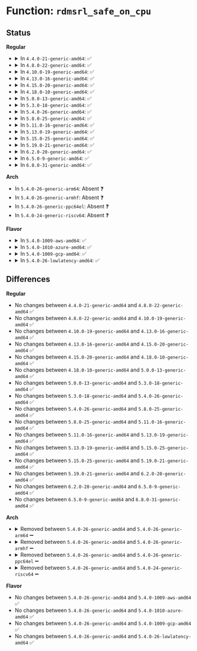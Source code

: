 # Function: <code>rdmsrl_safe_on_cpu</code>

## Status
<b>Regular</b>
<ul>
<li>
<details>
<summary>In <code>4.4.0-21-generic-amd64</code>: ✅</summary>

```c
int rdmsrl_safe_on_cpu(unsigned int cpu, u32 msr_no, u64 * q)
```

```json
{
  "name": "rdmsrl_safe_on_cpu",
  "collision_type": "Unique Global",
  "inline_type": "No",
  "funcs": [
    {
      "addr": 18446744071583151952,
      "name": "rdmsrl_safe_on_cpu",
      "external": true,
      "loc": "arch/x86/lib/msr-smp.c:209",
      "file": "arch/x86/lib/msr-smp.c",
      "inline": "seen, unknown",
      "caller_inline": [],
      "caller_func": []
    }
  ],
  "symbols": [
    {
      "addr": 18446744071583151952,
      "name": "rdmsrl_safe_on_cpu",
      "section": ".text",
      "bind": "STB_GLOBAL",
      "size": 128
    }
  ]
}
```
</details>
</li>
<li>
<details>
<summary>In <code>4.8.0-22-generic-amd64</code>: ✅</summary>

```c
int rdmsrl_safe_on_cpu(unsigned int cpu, u32 msr_no, u64 * q)
```

```json
{
  "name": "rdmsrl_safe_on_cpu",
  "collision_type": "Unique Global",
  "inline_type": "No",
  "funcs": [
    {
      "addr": 18446744071583447312,
      "name": "rdmsrl_safe_on_cpu",
      "external": true,
      "loc": "arch/x86/lib/msr-smp.c:209",
      "file": "arch/x86/lib/msr-smp.c",
      "inline": "seen, unknown",
      "caller_inline": [],
      "caller_func": []
    }
  ],
  "symbols": [
    {
      "addr": 18446744071583447312,
      "name": "rdmsrl_safe_on_cpu",
      "section": ".text",
      "bind": "STB_GLOBAL",
      "size": 128
    }
  ]
}
```
</details>
</li>
<li>
<details>
<summary>In <code>4.10.0-19-generic-amd64</code>: ✅</summary>

```c
int rdmsrl_safe_on_cpu(unsigned int cpu, u32 msr_no, u64 * q)
```

```json
{
  "name": "rdmsrl_safe_on_cpu",
  "collision_type": "Unique Global",
  "inline_type": "No",
  "funcs": [
    {
      "addr": 18446744071583574960,
      "name": "rdmsrl_safe_on_cpu",
      "external": true,
      "loc": "arch/x86/lib/msr-smp.c:209",
      "file": "arch/x86/lib/msr-smp.c",
      "inline": "seen, unknown",
      "caller_inline": [],
      "caller_func": [
        "arch/x86/kernel/acpi/cppc_msr.c:cpc_write_ffh",
        "arch/x86/kernel/acpi/cppc_msr.c:cpc_read_ffh"
      ]
    }
  ],
  "symbols": [
    {
      "addr": 18446744071583574960,
      "name": "rdmsrl_safe_on_cpu",
      "section": ".text",
      "bind": "STB_GLOBAL",
      "size": 128
    }
  ]
}
```
</details>
</li>
<li>
<details>
<summary>In <code>4.13.0-16-generic-amd64</code>: ✅</summary>

```c
int rdmsrl_safe_on_cpu(unsigned int cpu, u32 msr_no, u64 * q)
```

```json
{
  "name": "rdmsrl_safe_on_cpu",
  "collision_type": "Unique Global",
  "inline_type": "No",
  "funcs": [
    {
      "addr": 18446744071583613888,
      "name": "rdmsrl_safe_on_cpu",
      "external": true,
      "loc": "arch/x86/lib/msr-smp.c:209",
      "file": "arch/x86/lib/msr-smp.c",
      "inline": "seen, unknown",
      "caller_inline": [],
      "caller_func": [
        "arch/x86/kernel/acpi/cppc_msr.c:cpc_write_ffh",
        "arch/x86/kernel/acpi/cppc_msr.c:cpc_read_ffh"
      ]
    }
  ],
  "symbols": [
    {
      "addr": 18446744071583613888,
      "name": "rdmsrl_safe_on_cpu",
      "section": ".text",
      "bind": "STB_GLOBAL",
      "size": 128
    }
  ]
}
```
</details>
</li>
<li>
<details>
<summary>In <code>4.15.0-20-generic-amd64</code>: ✅</summary>

```c
int rdmsrl_safe_on_cpu(unsigned int cpu, u32 msr_no, u64 * q)
```

```json
{
  "name": "rdmsrl_safe_on_cpu",
  "collision_type": "Unique Global",
  "inline_type": "No",
  "funcs": [
    {
      "addr": 18446744071583859888,
      "name": "rdmsrl_safe_on_cpu",
      "external": true,
      "loc": "arch/x86/lib/msr-smp.c:210",
      "file": "arch/x86/lib/msr-smp.c",
      "inline": "seen, unknown",
      "caller_inline": [],
      "caller_func": [
        "arch/x86/kernel/acpi/cppc_msr.c:cpc_write_ffh",
        "arch/x86/kernel/acpi/cppc_msr.c:cpc_read_ffh"
      ]
    }
  ],
  "symbols": [
    {
      "addr": 18446744071583859888,
      "name": "rdmsrl_safe_on_cpu",
      "section": ".text",
      "bind": "STB_GLOBAL",
      "size": 128
    }
  ]
}
```
</details>
</li>
<li>
<details>
<summary>In <code>4.18.0-10-generic-amd64</code>: ✅</summary>

```c
int rdmsrl_safe_on_cpu(unsigned int cpu, u32 msr_no, u64 * q)
```

```json
{
  "name": "rdmsrl_safe_on_cpu",
  "collision_type": "Unique Global",
  "inline_type": "No",
  "funcs": [
    {
      "addr": 18446744071584060752,
      "name": "rdmsrl_safe_on_cpu",
      "external": true,
      "loc": "arch/x86/lib/msr-smp.c:226",
      "file": "arch/x86/lib/msr-smp.c",
      "inline": "seen, unknown",
      "caller_inline": [],
      "caller_func": [
        "arch/x86/events/intel/pt.c:pt_init",
        "arch/x86/kernel/acpi/cppc_msr.c:cpc_write_ffh",
        "arch/x86/kernel/acpi/cppc_msr.c:cpc_read_ffh"
      ]
    }
  ],
  "symbols": [
    {
      "addr": 18446744071584060752,
      "name": "rdmsrl_safe_on_cpu",
      "section": ".text",
      "bind": "STB_GLOBAL",
      "size": 88
    }
  ]
}
```
</details>
</li>
<li>
<details>
<summary>In <code>5.0.0-13-generic-amd64</code>: ✅</summary>

```c
int rdmsrl_safe_on_cpu(unsigned int cpu, u32 msr_no, u64 * q)
```

```json
{
  "name": "rdmsrl_safe_on_cpu",
  "collision_type": "Unique Global",
  "inline_type": "No",
  "funcs": [
    {
      "addr": 18446744071584144880,
      "name": "rdmsrl_safe_on_cpu",
      "external": true,
      "loc": "arch/x86/lib/msr-smp.c:226",
      "file": "arch/x86/lib/msr-smp.c",
      "inline": "seen, unknown",
      "caller_inline": [],
      "caller_func": [
        "arch/x86/events/intel/pt.c:pt_init",
        "arch/x86/kernel/acpi/cppc_msr.c:cpc_write_ffh",
        "arch/x86/kernel/acpi/cppc_msr.c:cpc_read_ffh"
      ]
    }
  ],
  "symbols": [
    {
      "addr": 18446744071584144880,
      "name": "rdmsrl_safe_on_cpu",
      "section": ".text",
      "bind": "STB_GLOBAL",
      "size": 88
    }
  ]
}
```
</details>
</li>
<li>
<details>
<summary>In <code>5.3.0-18-generic-amd64</code>: ✅</summary>

```c
int rdmsrl_safe_on_cpu(unsigned int cpu, u32 msr_no, u64 * q)
```

```json
{
  "name": "rdmsrl_safe_on_cpu",
  "collision_type": "Unique Global",
  "inline_type": "No",
  "funcs": [
    {
      "addr": 18446744071584334944,
      "name": "rdmsrl_safe_on_cpu",
      "external": true,
      "loc": "arch/x86/lib/msr-smp.c:226",
      "file": "arch/x86/lib/msr-smp.c",
      "inline": "seen, unknown",
      "caller_inline": [],
      "caller_func": [
        "arch/x86/events/intel/pt.c:pt_init",
        "arch/x86/kernel/acpi/cppc_msr.c:cpc_write_ffh",
        "arch/x86/kernel/acpi/cppc_msr.c:cpc_read_ffh"
      ]
    }
  ],
  "symbols": [
    {
      "addr": 18446744071584334944,
      "name": "rdmsrl_safe_on_cpu",
      "section": ".text",
      "bind": "STB_GLOBAL",
      "size": 88
    }
  ]
}
```
</details>
</li>
<li>
<details>
<summary>In <code>5.4.0-26-generic-amd64</code>: ✅</summary>

```c
int rdmsrl_safe_on_cpu(unsigned int cpu, u32 msr_no, u64 * q)
```

```json
{
  "name": "rdmsrl_safe_on_cpu",
  "collision_type": "Unique Global",
  "inline_type": "No",
  "funcs": [
    {
      "addr": 18446744071584469616,
      "name": "rdmsrl_safe_on_cpu",
      "external": true,
      "loc": "arch/x86/lib/msr-smp.c:226",
      "file": "arch/x86/lib/msr-smp.c",
      "inline": "seen, unknown",
      "caller_inline": [],
      "caller_func": [
        "arch/x86/events/intel/pt.c:pt_init",
        "arch/x86/kernel/acpi/cppc_msr.c:cpc_write_ffh",
        "arch/x86/kernel/acpi/cppc_msr.c:cpc_read_ffh"
      ]
    }
  ],
  "symbols": [
    {
      "addr": 18446744071584469616,
      "name": "rdmsrl_safe_on_cpu",
      "section": ".text",
      "bind": "STB_GLOBAL",
      "size": 88
    }
  ]
}
```
</details>
</li>
<li>
<details>
<summary>In <code>5.8.0-25-generic-amd64</code>: ✅</summary>

```c
int rdmsrl_safe_on_cpu(unsigned int cpu, u32 msr_no, u64 * q)
```

```json
{
  "name": "rdmsrl_safe_on_cpu",
  "collision_type": "Unique Global",
  "inline_type": "No",
  "funcs": [
    {
      "addr": 18446744071585033296,
      "name": "rdmsrl_safe_on_cpu",
      "external": true,
      "loc": "arch/x86/lib/msr-smp.c:226",
      "file": "arch/x86/lib/msr-smp.c",
      "inline": "seen, unknown",
      "caller_inline": [],
      "caller_func": [
        "arch/x86/events/intel/pt.c:pt_init",
        "arch/x86/kernel/acpi/cppc_msr.c:cpc_write_ffh",
        "arch/x86/kernel/acpi/cppc_msr.c:cpc_read_ffh"
      ]
    }
  ],
  "symbols": [
    {
      "addr": 18446744071585033296,
      "name": "rdmsrl_safe_on_cpu",
      "section": ".text",
      "bind": "STB_GLOBAL",
      "size": 93
    }
  ]
}
```
</details>
</li>
<li>
<details>
<summary>In <code>5.11.0-16-generic-amd64</code>: ✅</summary>

```c
int rdmsrl_safe_on_cpu(unsigned int cpu, u32 msr_no, u64 * q)
```

```json
{
  "name": "rdmsrl_safe_on_cpu",
  "collision_type": "Unique Global",
  "inline_type": "No",
  "funcs": [
    {
      "addr": 18446744071585185184,
      "name": "rdmsrl_safe_on_cpu",
      "external": true,
      "loc": "arch/x86/lib/msr-smp.c:225",
      "file": "arch/x86/lib/msr-smp.c",
      "inline": "seen, unknown",
      "caller_inline": [],
      "caller_func": [
        "arch/x86/events/intel/pt.c:pt_init",
        "arch/x86/kernel/acpi/cppc_msr.c:cpc_write_ffh",
        "arch/x86/kernel/acpi/cppc_msr.c:cpc_read_ffh"
      ]
    }
  ],
  "symbols": [
    {
      "addr": 18446744071585185184,
      "name": "rdmsrl_safe_on_cpu",
      "section": ".text",
      "bind": "STB_GLOBAL",
      "size": 93
    }
  ]
}
```
</details>
</li>
<li>
<details>
<summary>In <code>5.13.0-19-generic-amd64</code>: ✅</summary>

```c
int rdmsrl_safe_on_cpu(unsigned int cpu, u32 msr_no, u64 * q)
```

```json
{
  "name": "rdmsrl_safe_on_cpu",
  "collision_type": "Unique Global",
  "inline_type": "No",
  "funcs": [
    {
      "addr": 18446744071585067136,
      "name": "rdmsrl_safe_on_cpu",
      "external": true,
      "loc": "arch/x86/lib/msr-smp.c:225",
      "file": "arch/x86/lib/msr-smp.c",
      "inline": "seen, unknown",
      "caller_inline": [],
      "caller_func": [
        "arch/x86/events/intel/pt.c:pt_init",
        "arch/x86/kernel/acpi/cppc_msr.c:cpc_write_ffh",
        "arch/x86/kernel/acpi/cppc_msr.c:cpc_read_ffh"
      ]
    }
  ],
  "symbols": [
    {
      "addr": 18446744071585067136,
      "name": "rdmsrl_safe_on_cpu",
      "section": ".text",
      "bind": "STB_GLOBAL",
      "size": 87
    }
  ]
}
```
</details>
</li>
<li>
<details>
<summary>In <code>5.15.0-25-generic-amd64</code>: ✅</summary>

```c
int rdmsrl_safe_on_cpu(unsigned int cpu, u32 msr_no, u64 * q)
```

```json
{
  "name": "rdmsrl_safe_on_cpu",
  "collision_type": "Unique Global",
  "inline_type": "No",
  "funcs": [
    {
      "addr": 18446744071585513872,
      "name": "rdmsrl_safe_on_cpu",
      "external": true,
      "loc": "arch/x86/lib/msr-smp.c:225",
      "file": "arch/x86/lib/msr-smp.c",
      "inline": "seen, unknown",
      "caller_inline": [],
      "caller_func": [
        "arch/x86/events/intel/pt.c:pt_init",
        "arch/x86/kernel/acpi/cppc_msr.c:cpc_write_ffh",
        "arch/x86/kernel/acpi/cppc_msr.c:cpc_read_ffh"
      ]
    }
  ],
  "symbols": [
    {
      "addr": 18446744071585513872,
      "name": "rdmsrl_safe_on_cpu",
      "section": ".text",
      "bind": "STB_GLOBAL",
      "size": 87
    }
  ]
}
```
</details>
</li>
<li>
<details>
<summary>In <code>5.19.0-21-generic-amd64</code>: ✅</summary>

```c
int rdmsrl_safe_on_cpu(unsigned int cpu, u32 msr_no, u64 * q)
```

```json
{
  "name": "rdmsrl_safe_on_cpu",
  "collision_type": "Unique Global",
  "inline_type": "No",
  "funcs": [
    {
      "addr": 18446744071586664784,
      "name": "rdmsrl_safe_on_cpu",
      "external": true,
      "loc": "arch/x86/lib/msr-smp.c:225",
      "file": "arch/x86/lib/msr-smp.c",
      "inline": "seen, unknown",
      "caller_inline": [],
      "caller_func": [
        "arch/x86/events/intel/pt.c:pt_init",
        "arch/x86/kernel/acpi/cppc.c:cpc_write_ffh",
        "arch/x86/kernel/acpi/cppc.c:cpc_read_ffh",
        "drivers/cpufreq/amd-pstate.c:pstate_init_perf"
      ]
    }
  ],
  "symbols": [
    {
      "addr": 18446744071586664784,
      "name": "rdmsrl_safe_on_cpu",
      "section": ".text",
      "bind": "STB_GLOBAL",
      "size": 113
    }
  ]
}
```
</details>
</li>
<li>
<details>
<summary>In <code>6.2.0-20-generic-amd64</code>: ✅</summary>

```c
int rdmsrl_safe_on_cpu(unsigned int cpu, u32 msr_no, u64 * q)
```

```json
{
  "name": "rdmsrl_safe_on_cpu",
  "collision_type": "Unique Global",
  "inline_type": "No",
  "funcs": [
    {
      "addr": 18446744071587912912,
      "name": "rdmsrl_safe_on_cpu",
      "external": true,
      "loc": "arch/x86/lib/msr-smp.c:225",
      "file": "arch/x86/lib/msr-smp.c",
      "inline": "seen, unknown",
      "caller_inline": [],
      "caller_func": [
        "arch/x86/events/intel/pt.c:pt_init",
        "arch/x86/kernel/acpi/cppc.c:cpc_write_ffh",
        "arch/x86/kernel/acpi/cppc.c:cpc_read_ffh",
        "drivers/cpufreq/amd-pstate.c:pstate_init_perf",
        "drivers/cpufreq/intel_pstate.c:core_get_max_pstate",
        "drivers/cpufreq/intel_pstate.c:core_get_max_pstate",
        "drivers/cpufreq/intel_pstate.c:core_get_max_pstate"
      ]
    }
  ],
  "symbols": [
    {
      "addr": 18446744071587912912,
      "name": "rdmsrl_safe_on_cpu",
      "section": ".text",
      "bind": "STB_GLOBAL",
      "size": 113
    }
  ]
}
```
</details>
</li>
<li>
<details>
<summary>In <code>6.5.0-9-generic-amd64</code>: ✅</summary>

```c
int rdmsrl_safe_on_cpu(unsigned int cpu, u32 msr_no, u64 * q)
```

```json
{
  "name": "rdmsrl_safe_on_cpu",
  "collision_type": "Unique Global",
  "inline_type": "No",
  "funcs": [
    {
      "addr": 18446744071588186864,
      "name": "rdmsrl_safe_on_cpu",
      "external": true,
      "loc": "arch/x86/lib/msr-smp.c:225",
      "file": "arch/x86/lib/msr-smp.c",
      "inline": "seen, unknown",
      "caller_inline": [],
      "caller_func": [
        "arch/x86/events/intel/pt.c:pt_init",
        "arch/x86/kernel/acpi/cppc.c:cpc_write_ffh",
        "arch/x86/kernel/acpi/cppc.c:cpc_read_ffh",
        "drivers/cpufreq/amd-pstate.c:pstate_init_perf",
        "drivers/cpufreq/intel_pstate.c:core_get_max_pstate",
        "drivers/cpufreq/intel_pstate.c:core_get_max_pstate",
        "drivers/cpufreq/intel_pstate.c:core_get_max_pstate"
      ]
    }
  ],
  "symbols": [
    {
      "addr": 18446744071588186864,
      "name": "rdmsrl_safe_on_cpu",
      "section": ".text",
      "bind": "STB_GLOBAL",
      "size": 99
    }
  ]
}
```
</details>
</li>
<li>
<details>
<summary>In <code>6.8.0-31-generic-amd64</code>: ✅</summary>

```c
int rdmsrl_safe_on_cpu(unsigned int cpu, u32 msr_no, u64 * q)
```

```json
{
  "name": "rdmsrl_safe_on_cpu",
  "collision_type": "Unique Global",
  "inline_type": "No",
  "funcs": [
    {
      "addr": 18446744071588478864,
      "name": "rdmsrl_safe_on_cpu",
      "external": true,
      "loc": "arch/x86/lib/msr-smp.c:225",
      "file": "arch/x86/lib/msr-smp.c",
      "inline": "seen, unknown",
      "caller_inline": [],
      "caller_func": [
        "arch/x86/events/intel/pt.c:pt_init",
        "arch/x86/kernel/acpi/cppc.c:cpc_write_ffh",
        "arch/x86/kernel/acpi/cppc.c:cpc_read_ffh",
        "drivers/cpufreq/amd-pstate.c:pstate_init_perf",
        "drivers/cpufreq/intel_pstate.c:core_get_max_pstate",
        "drivers/cpufreq/intel_pstate.c:core_get_max_pstate",
        "drivers/cpufreq/intel_pstate.c:core_get_max_pstate"
      ]
    }
  ],
  "symbols": [
    {
      "addr": 18446744071588478864,
      "name": "rdmsrl_safe_on_cpu",
      "section": ".text",
      "bind": "STB_GLOBAL",
      "size": 99
    }
  ]
}
```
</details>
</li>
</ul>
<b>Arch</b>
<ul>
<li>
In <code>5.4.0-26-generic-arm64</code>: Absent ❓
</li>
<li>
In <code>5.4.0-26-generic-armhf</code>: Absent ❓
</li>
<li>
In <code>5.4.0-26-generic-ppc64el</code>: Absent ❓
</li>
<li>
In <code>5.4.0-24-generic-riscv64</code>: Absent ❓
</li>
</ul>
<b>Flavor</b>
<ul>
<li>
<details>
<summary>In <code>5.4.0-1009-aws-amd64</code>: ✅</summary>

```c
int rdmsrl_safe_on_cpu(unsigned int cpu, u32 msr_no, u64 * q)
```

```json
{
  "name": "rdmsrl_safe_on_cpu",
  "collision_type": "Unique Global",
  "inline_type": "No",
  "funcs": [
    {
      "addr": 18446744071584438368,
      "name": "rdmsrl_safe_on_cpu",
      "external": true,
      "loc": "arch/x86/lib/msr-smp.c:226",
      "file": "arch/x86/lib/msr-smp.c",
      "inline": "seen, unknown",
      "caller_inline": [],
      "caller_func": [
        "arch/x86/events/intel/pt.c:pt_init",
        "arch/x86/kernel/acpi/cppc_msr.c:cpc_write_ffh",
        "arch/x86/kernel/acpi/cppc_msr.c:cpc_read_ffh"
      ]
    }
  ],
  "symbols": [
    {
      "addr": 18446744071584438368,
      "name": "rdmsrl_safe_on_cpu",
      "section": ".text",
      "bind": "STB_GLOBAL",
      "size": 88
    }
  ]
}
```
</details>
</li>
<li>
<details>
<summary>In <code>5.4.0-1010-azure-amd64</code>: ✅</summary>

```c
int rdmsrl_safe_on_cpu(unsigned int cpu, u32 msr_no, u64 * q)
```

```json
{
  "name": "rdmsrl_safe_on_cpu",
  "collision_type": "Unique Global",
  "inline_type": "No",
  "funcs": [
    {
      "addr": 18446744071584373552,
      "name": "rdmsrl_safe_on_cpu",
      "external": true,
      "loc": "arch/x86/lib/msr-smp.c:226",
      "file": "arch/x86/lib/msr-smp.c",
      "inline": "seen, unknown",
      "caller_inline": [],
      "caller_func": [
        "arch/x86/events/intel/pt.c:pt_init",
        "arch/x86/kernel/acpi/cppc_msr.c:cpc_write_ffh",
        "arch/x86/kernel/acpi/cppc_msr.c:cpc_read_ffh"
      ]
    }
  ],
  "symbols": [
    {
      "addr": 18446744071584373552,
      "name": "rdmsrl_safe_on_cpu",
      "section": ".text",
      "bind": "STB_GLOBAL",
      "size": 88
    }
  ]
}
```
</details>
</li>
<li>
<details>
<summary>In <code>5.4.0-1009-gcp-amd64</code>: ✅</summary>

```c
int rdmsrl_safe_on_cpu(unsigned int cpu, u32 msr_no, u64 * q)
```

```json
{
  "name": "rdmsrl_safe_on_cpu",
  "collision_type": "Unique Global",
  "inline_type": "No",
  "funcs": [
    {
      "addr": 18446744071584421280,
      "name": "rdmsrl_safe_on_cpu",
      "external": true,
      "loc": "arch/x86/lib/msr-smp.c:226",
      "file": "arch/x86/lib/msr-smp.c",
      "inline": "seen, unknown",
      "caller_inline": [],
      "caller_func": [
        "arch/x86/events/intel/pt.c:pt_init",
        "arch/x86/kernel/acpi/cppc_msr.c:cpc_write_ffh",
        "arch/x86/kernel/acpi/cppc_msr.c:cpc_read_ffh"
      ]
    }
  ],
  "symbols": [
    {
      "addr": 18446744071584421280,
      "name": "rdmsrl_safe_on_cpu",
      "section": ".text",
      "bind": "STB_GLOBAL",
      "size": 88
    }
  ]
}
```
</details>
</li>
<li>
<details>
<summary>In <code>5.4.0-26-lowlatency-amd64</code>: ✅</summary>

```c
int rdmsrl_safe_on_cpu(unsigned int cpu, u32 msr_no, u64 * q)
```

```json
{
  "name": "rdmsrl_safe_on_cpu",
  "collision_type": "Unique Global",
  "inline_type": "No",
  "funcs": [
    {
      "addr": 18446744071584527360,
      "name": "rdmsrl_safe_on_cpu",
      "external": true,
      "loc": "arch/x86/lib/msr-smp.c:226",
      "file": "arch/x86/lib/msr-smp.c",
      "inline": "seen, unknown",
      "caller_inline": [],
      "caller_func": [
        "arch/x86/events/intel/pt.c:pt_init",
        "arch/x86/kernel/acpi/cppc_msr.c:cpc_write_ffh",
        "arch/x86/kernel/acpi/cppc_msr.c:cpc_read_ffh"
      ]
    }
  ],
  "symbols": [
    {
      "addr": 18446744071584527360,
      "name": "rdmsrl_safe_on_cpu",
      "section": ".text",
      "bind": "STB_GLOBAL",
      "size": 88
    }
  ]
}
```
</details>
</li>
</ul>

## Differences
<b>Regular</b>
<ul>
<li>
No changes between <code>4.4.0-21-generic-amd64</code> and <code>4.8.0-22-generic-amd64</code> ✅
</li>
<li>
No changes between <code>4.8.0-22-generic-amd64</code> and <code>4.10.0-19-generic-amd64</code> ✅
</li>
<li>
No changes between <code>4.10.0-19-generic-amd64</code> and <code>4.13.0-16-generic-amd64</code> ✅
</li>
<li>
No changes between <code>4.13.0-16-generic-amd64</code> and <code>4.15.0-20-generic-amd64</code> ✅
</li>
<li>
No changes between <code>4.15.0-20-generic-amd64</code> and <code>4.18.0-10-generic-amd64</code> ✅
</li>
<li>
No changes between <code>4.18.0-10-generic-amd64</code> and <code>5.0.0-13-generic-amd64</code> ✅
</li>
<li>
No changes between <code>5.0.0-13-generic-amd64</code> and <code>5.3.0-18-generic-amd64</code> ✅
</li>
<li>
No changes between <code>5.3.0-18-generic-amd64</code> and <code>5.4.0-26-generic-amd64</code> ✅
</li>
<li>
No changes between <code>5.4.0-26-generic-amd64</code> and <code>5.8.0-25-generic-amd64</code> ✅
</li>
<li>
No changes between <code>5.8.0-25-generic-amd64</code> and <code>5.11.0-16-generic-amd64</code> ✅
</li>
<li>
No changes between <code>5.11.0-16-generic-amd64</code> and <code>5.13.0-19-generic-amd64</code> ✅
</li>
<li>
No changes between <code>5.13.0-19-generic-amd64</code> and <code>5.15.0-25-generic-amd64</code> ✅
</li>
<li>
No changes between <code>5.15.0-25-generic-amd64</code> and <code>5.19.0-21-generic-amd64</code> ✅
</li>
<li>
No changes between <code>5.19.0-21-generic-amd64</code> and <code>6.2.0-20-generic-amd64</code> ✅
</li>
<li>
No changes between <code>6.2.0-20-generic-amd64</code> and <code>6.5.0-9-generic-amd64</code> ✅
</li>
<li>
No changes between <code>6.5.0-9-generic-amd64</code> and <code>6.8.0-31-generic-amd64</code> ✅
</li>
</ul>
<b>Arch</b>
<ul>
<li>
<details>
<summary>Removed between <code>5.4.0-26-generic-amd64</code> and <code>5.4.0-26-generic-arm64</code> ➖</summary>

```c
int rdmsrl_safe_on_cpu(unsigned int cpu, u32 msr_no, u64 * q)
```
</details>
</li>
<li>
<details>
<summary>Removed between <code>5.4.0-26-generic-amd64</code> and <code>5.4.0-26-generic-armhf</code> ➖</summary>

```c
int rdmsrl_safe_on_cpu(unsigned int cpu, u32 msr_no, u64 * q)
```
</details>
</li>
<li>
<details>
<summary>Removed between <code>5.4.0-26-generic-amd64</code> and <code>5.4.0-26-generic-ppc64el</code> ➖</summary>

```c
int rdmsrl_safe_on_cpu(unsigned int cpu, u32 msr_no, u64 * q)
```
</details>
</li>
<li>
<details>
<summary>Removed between <code>5.4.0-26-generic-amd64</code> and <code>5.4.0-24-generic-riscv64</code> ➖</summary>

```c
int rdmsrl_safe_on_cpu(unsigned int cpu, u32 msr_no, u64 * q)
```
</details>
</li>
</ul>
<b>Flavor</b>
<ul>
<li>
No changes between <code>5.4.0-26-generic-amd64</code> and <code>5.4.0-1009-aws-amd64</code> ✅
</li>
<li>
No changes between <code>5.4.0-26-generic-amd64</code> and <code>5.4.0-1010-azure-amd64</code> ✅
</li>
<li>
No changes between <code>5.4.0-26-generic-amd64</code> and <code>5.4.0-1009-gcp-amd64</code> ✅
</li>
<li>
No changes between <code>5.4.0-26-generic-amd64</code> and <code>5.4.0-26-lowlatency-amd64</code> ✅
</li>
</ul>
